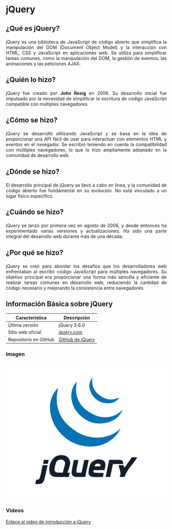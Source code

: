 # jQuery

## <p align="justify">¿Qué es jQuery?</p>

<p align="justify">jQuery es una biblioteca de JavaScript de código abierto que simplifica la manipulación del DOM (Document Object Model) y la interacción con HTML, CSS y JavaScript en aplicaciones web. Se utiliza para simplificar tareas comunes, como la manipulación del DOM, la gestión de eventos, las animaciones y las peticiones AJAX.</p>

## <p align="justify">¿Quién lo hizo?</p>

<p align="justify">jQuery fue creado por <strong>John Resig</strong> en 2006. Su desarrollo inicial fue impulsado por la necesidad de simplificar la escritura de código JavaScript compatible con múltiples navegadores.</p>

## <p align="justify">¿Cómo se hizo?</p>

<p align="justify">jQuery se desarrolló utilizando JavaScript y se basa en la idea de proporcionar una API fácil de usar para interactuar con elementos HTML y eventos en el navegador. Se escribió teniendo en cuenta la compatibilidad con múltiples navegadores, lo que lo hizo ampliamente adoptado en la comunidad de desarrollo web.</p>

## <p align="justify">¿Dónde se hizo?</p>

<p align="justify">El desarrollo principal de jQuery se llevó a cabo en línea, y la comunidad de código abierto fue fundamental en su evolución. No está vinculado a un lugar físico específico.</p>

## <p align="justify">¿Cuándo se hizo?</p>

<p align="justify">jQuery se lanzó por primera vez en agosto de 2006, y desde entonces ha experimentado varias versiones y actualizaciones. Ha sido una parte integral del desarrollo web durante más de una década.</p>

## <p align="justify">¿Por qué se hizo?</p>

<p align="justify">jQuery se creó para abordar los desafíos que los desarrolladores web enfrentaban al escribir código JavaScript para múltiples navegadores. Su objetivo principal era proporcionar una forma más sencilla y eficiente de realizar tareas comunes en desarrollo web, reduciendo la cantidad de código necesario y mejorando la consistencia entre navegadores.</p>

## Información Básica sobre jQuery

| Característica      | Descripción                                      |
|---------------------|--------------------------------------------------|
| Última versión      | jQuery 3.6.0                                     |
| Sitio web oficial   | [jquery.com](https://jquery.com/)               |
| Repositorio en GitHub | [GitHub de jQuery](https://github.com/jquery/jquery) |

### Imagen

![jQuery Logo](62a76aadbd73a4af5c5d4fc5.png)

### Videos

[Enlace al video de introducción a jQuery](https://www.youtube.com/watch?v=M2ILKmWgW8I&ab_channel=TutorialesatuAlcance)